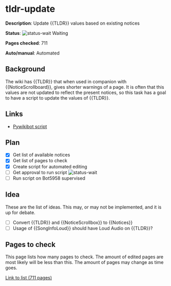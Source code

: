 # tldr-update

**Description**: Update {{TLDR}} values based on existing notices

**Status**: ![status-wait] Waiting

**Pages checked**: 711

**Auto/manual**: Automated

## Background

The wiki has {{TLDR}} that when used in companion with {{NoticeScrollboard}}, gives shorter warnings of a page. It is often that this values are not updated to reflect the present notices, so this task has a goal to have a script to update the values of {{TLDR}}.

## Links

- [Pywikibot script](https://gitlab.com/Hans5958-MWS/fandom-fridaynightfunking/-/blob/master/pwb/scripts/userscripts/tldr_updater.py)

## Plan

- [x] Get list of available notices
- [x] Get list of pages to check
- [x] Create script for automated editing
- [ ] Get approval to run script ![status-wait]
- [ ] Run script on Bot5958 supervised

## Idea

These are the list of ideas. This may, or may not be implemented, and it is up for debate.

- [ ] Convert {{TLDR}} and {{NoticeScrollbox}} to {{Notices}}
- [ ] Usage of {{SongInfoLoud}} should have Loud Audio on {{TLDR}}?

## Pages to check

This page lists how many pages to check. The amount of edited pages are most likely will be less than this. The amount of pages may change as time goes.

[Link to list (711 pages)](pages.txt)

<!-- status start -->
[status-done]: https://upload.wikimedia.org/wikipedia/commons/thumb/4/41/Symbol_confirmed.svg/16px-Symbol_confirmed.svg.png
[status-wait]: https://upload.wikimedia.org/wikipedia/commons/thumb/5/54/Symbol_wait.svg/16px-Symbol_wait.svg.png
[status-stub]: https://upload.wikimedia.org/wikipedia/commons/thumb/f/f5/Symbol_stub_class.svg/16px-Symbol_stub_class.svg.png
[status-ongo]: https://upload.wikimedia.org/wikipedia/commons/thumb/9/94/Symbol_support_vote.svg/16px-Symbol_support_vote.svg.png
[status-done]: https://upload.wikimedia.org/wikipedia/commons/thumb/4/41/Symbol_confirmed.svg/16px-Symbol_confirmed.svg.png
<!-- status end -->
